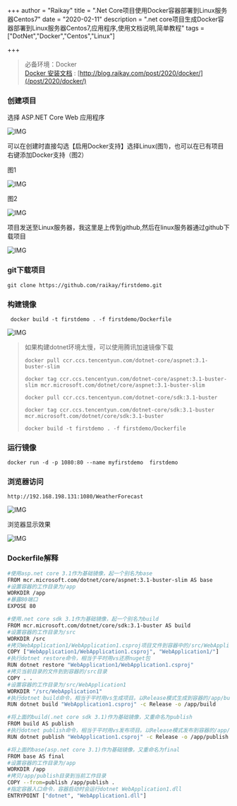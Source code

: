 +++
author = "Raikay"
title = ".Net Core项目使用Docker容器部署到Linux服务器Centos7"
date = "2020-02-11"
description = ".net core项目生成Docker容器部署到Linux服务器Centos7,应用程序,使用文档说明,简单教程"
tags = ["DotNet","Docker","Centos","Linux"]

+++

> 必备环境：Docker  
> [Docker 安装文档](/post/2020/docker/) : [http://blog.raikay.com/post/2020/docker/](/post/2020/docker/)  

### 创建项目

选择 ASP.NET Core Web 应用程序

![IMG](https://raikay.coding.net/p/code/d/m1/git/raw/master/20200814171232.png)

可以在创建时直接勾选【启用Docker支持】选择Linux(图1)，也可以在已有项目右键添加Docker支持（图2）

图1

![IMG](https://raikay.coding.net/p/code/d/m1/git/raw/master/20200814171413.png)

图2

![IMG](https://raikay.coding.net/p/code/d/m1/git/raw/master/20200814171005.png)



项目发送至Linux服务器，我这里是上传到github,然后在linux服务器通过github下载项目

![IMG](https://raikay.coding.net/p/code/d/m1/git/raw/master/20200814172015.png)



### git下载项目

```
git clone https://github.com/raikay/firstdemo.git
```

### 构建镜像

```
 docker build -t firstdemo . -f firstdemo/Dockerfile
```

![IMG](https://raikay.coding.net/p/code/d/m1/git/raw/master/20200814172344.png)



> 如果构建dotnet环境太慢，可以使用腾讯加速镜像下载
>
> ```
> docker pull ccr.ccs.tencentyun.com/dotnet-core/aspnet:3.1-buster-slim
>
> docker tag ccr.ccs.tencentyun.com/dotnet-core/aspnet:3.1-buster-slim mcr.microsoft.com/dotnet/core/aspnet:3.1-buster-slim
> ```
> 
> ```
> docker pull ccr.ccs.tencentyun.com/dotnet-core/sdk:3.1-buster
> 
> docker tag ccr.ccs.tencentyun.com/dotnet-core/sdk:3.1-buster mcr.microsoft.com/dotnet/core/sdk:3.1-buster
> ```
> 
> ```
> docker build -t firstdemo . -f firstdemo/Dockerfile
> ```

### 运行镜像

```
docker run -d -p 1080:80 --name myfirstdemo  firstdemo
```

### 浏览器访问

```
http://192.168.198.131:1080/WeatherForecast
```

![IMG](https://raikay.coding.net/p/code/d/m1/git/raw/master/20200814173048.png)

浏览器显示效果

![IMG](https://raikay.coding.net/p/code/d/m1/git/raw/master/20200814172900.png)

### Dockerfile解释

```sh
#使用asp.net core 3.1作为基础镜像，起一个别名为base
FROM mcr.microsoft.com/dotnet/core/aspnet:3.1-buster-slim AS base
#设置容器的工作目录为/app
WORKDIR /app
#暴露80端口
EXPOSE 80

#使用.net core sdk 3.1作为基础镜像，起一个别名为build
FROM mcr.microsoft.com/dotnet/core/sdk:3.1-buster AS build
#设置容器的工作目录为/src
WORKDIR /src
#拷贝WebApplication1/WebApplication1.csproj项目文件到容器中的/src/WebApplication1/目录
COPY ["WebApplication1/WebApplication1.csproj", "WebApplication1/"]
#执行dotnet restore命令，相当于平时用vs还原nuget包
RUN dotnet restore "WebApplication1/WebApplication1.csproj"
#拷贝当前目录的文件到到容器的/src目录
COPY . .
#设置容器的工作目录为/src/WebApplication1
WORKDIR "/src/WebApplication1"
#执行dotnet build命令，相当于平时用vs生成项目。以Release模式生成到容器的/app/build目录
RUN dotnet build "WebApplication1.csproj" -c Release -o /app/build

#将上面的build(.net core sdk 3.1)作为基础镜像，又重命名为publish
FROM build AS publish
#执行dotnet publish命令，相当于平时用vs发布项目。以Release模式发布到容器的/app/publish目录
RUN dotnet publish "WebApplication1.csproj" -c Release -o /app/publish

#将上面的base(asp.net core 3.1)作为基础镜像，又重命名为final
FROM base AS final
#设置容器的工作目录为/app
WORKDIR /app
#拷贝/app/publish目录到当前工作目录
COPY --from=publish /app/publish .
#指定容器入口命令，容器启动时会运行dotnet WebApplication1.dll
ENTRYPOINT ["dotnet", "WebApplication1.dll"]
```

